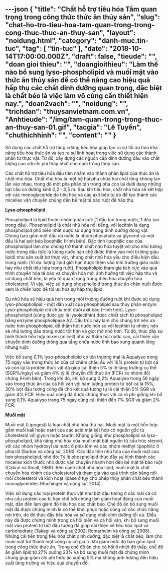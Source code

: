 ---json
{
    "title": "Chất hỗ trợ tiêu hóa Tầm quan trọng trong công thức thức ăn thủy sản",
    "slug": "chat-ho-tro-tieu-hoa-tam-quan-trong-trong-cong-thuc-thuc-an-thuy-san",
    "layout": "noidung.html",
    "category": "danh-muc.tin-tuc",
    "tag": [
        "tin-tuc"
    ],
    "date": "2018-10-14T17:00:00.000Z",
    "draft": false,
    "tieude": "",
    "doan gioi thieu": "",
    "doangioithieu": "Làm thế nào bổ sung lyso-phospholipid và muối mật vào thức ăn thủy sản để có thể nâng cao hiệu quả hấp thụ các chất dinh dưỡng quan trọng, đặc biệt là chất béo là việc làm vô cùng cần thiết hiện nay.",
    "doan2vach": "",
    "noidung": "",
    "trichdan": "thuysanvietnam.com.vn",
    "Anhtieude": "/img/tam-quan-trong-trong-thuc-an-thuy-san-01.gif",
    "tacgia": "Lê Tuyến",
    "chuthichhinh": "",
    "__content__": ""
}
---
<p>Sử dụng c&aacute;c chất hỗ trợ tăng cường ti&ecirc;u h&oacute;a gi&uacute;p tạo ra sự tối ưu h&oacute;a khả năng ti&ecirc;u h&oacute;a thức ăn v&agrave; tạo ra sự linh hoạt trong việc sử dụng c&aacute;c th&agrave;nh phần từ thực vật. Từ đ&oacute;, x&acirc;y dựng c&aacute;c nguồn cấp dinh dưỡng đầu v&agrave;o chất lượng cao với chi ph&iacute; thấp nhất cho nu&ocirc;i trồng thủy sản.</p>

<p>C&aacute;c chất hỗ trợ ti&ecirc;u h&oacute;a đầu ti&ecirc;n nhắm v&agrave;o th&agrave;nh phần lipid của thức ăn l&agrave; chất nhũ h&oacute;a. Chất nhũ h&oacute;a l&agrave; một hệ hai pha chứa hai chất lỏng kh&ocirc;ng tan lẫn v&agrave;o nhau, trong đ&oacute; một pha ph&acirc;n t&aacute;n trong pha c&ograve;n lại dưới dạng những hạt cầu c&oacute; đường k&iacute;nh 0,2 - 0,5 m. Sau khi ti&ecirc;u h&oacute;a, chất nhũ h&oacute;a sẽ kết hợp với c&aacute;c monoglyceride do ti&ecirc;u h&oacute;a v&agrave; c&aacute;c axit b&eacute;o tự do để tạo th&agrave;nh c&aacute;c micelles vận chuyển ch&uacute;ng đến bề mặt tế b&agrave;o ruột để hấp thụ.</p>

<p><strong>Lyso-phospholipid</strong></p>

<p>Phospholipid l&agrave; lipid thuộc nh&oacute;m ph&acirc;n cực (1 đầu tan trong nước, 1 đầu tan trong dầu). Phospholipid l&agrave; chất nhũ h&oacute;a nổi tiếng, với lecithin l&agrave; dạng phospholipid phổ biến nhất được sử dụng trong dinh dưỡng động vật. Ch&uacute;ng bao gồm một đầu ưa nước l&agrave; nh&oacute;m phosphate v&agrave; glycerol v&agrave; một đầu l&agrave; hai axit b&eacute;o lipophilic (H&igrave;nh b&ecirc;n). Đặc t&iacute;nh lipophilic cao của phospholipid l&agrave;m cho ch&uacute;ng trở th&agrave;nh chất nhũ h&oacute;a tuyệt vời cho nhũ tương nước trong dầu (tức l&agrave; lượng nước hạn chế được th&ecirc;m v&agrave;o m&ocirc;i trường gi&agrave;u lipid) như sản xuất bơ thực vật, nhưng chất nhũ h&oacute;a yếu cho điều kiện dầu trong nước (V&iacute; dụ: lượng lipid giới hạn được th&ecirc;m v&agrave;o m&ocirc;i trường gi&agrave;u nước hay như chất ti&ecirc;u h&oacute;a trong ruột). Phospholipid tham gia t&iacute;ch cực v&agrave;o qu&aacute; tr&igrave;nh chuyển h&oacute;a tế b&agrave;o v&agrave; chuyển h&oacute;a mỡ, ảnh hưởng tới việc hấp thu v&agrave; sử dụng chất b&eacute;o, l&agrave; yếu tố quan trọng trong điều h&ograve;a chuyển h&oacute;a cholesterol. V&igrave; vậy, việc sử dụng phospholipid trong thức ăn chăn nu&ocirc;i được xem l&agrave; chiến lược để tối ưu h&oacute;a sự hấp thụ lipid.</p>

<p>Sự nhũ h&oacute;a sẽ hiệu quả hơn trong m&ocirc;i trường đường ruột khi được sử dụng lyso-phospholipid - một dẫn xuất của phospholipid sau thủy ph&acirc;n enzym. Lyso-phospholipid chỉ chứa một đu&ocirc;i axit b&eacute;o (H&igrave;nh tr&ecirc;n). Lyso-phospholipid (cũng được gọi l&agrave; lysolecithin) được chiết t&aacute;ch từ phospholipid bằng enzyme phospholipase A2. Cấu tr&uacute;c n&agrave;y l&agrave;m cho ch&uacute;ng trở n&ecirc;n ưa nước hơn phospholipid, dễ thấm h&uacute;t nước hơn so với lecithin tự nhi&ecirc;n; n&ecirc;n sẽ nhũ tương dầu trong nước tốt hơn v&agrave; giọt mỡ nhỏ hơn. Từ đ&oacute;, th&uacute;c đẩy sự h&igrave;nh th&agrave;nh hỗn hợp mixen (micell) nhỏ v&agrave; thấm h&uacute;t nước cao, cải thiện vận chuyển dinh dưỡng th&ocirc;ng qua tầng chứa nước tĩnh bao xung quanh l&ocirc;ng nhung ruột.</p>

<p>Việc bổ sung 0,1% lyso-phospholipid c&oacute; t&ecirc;n thương mại l&agrave; Aqualyso trong 75 ng&agrave;y v&agrave;o trong thức ăn của c&aacute; chẽm ch&acirc;u &Acirc;u với 16% protein từ bột c&aacute; v&agrave; c&ograve;n lại l&agrave; protein thực vật đ&atilde; gi&uacute;p cải thiện 5% tỷ lệ tăng trưởng cụ thể (SGR%/ng&agrave;y) v&agrave; giảm 4% tỷ lệ chuyển đổi thức ăn (FCR) so nh&oacute;m đối chứng (H&igrave;nh b&ecirc;n). Trong khi đ&oacute;, khi bổ sung 0,2% Aqualyso trong 56 ng&agrave;y v&agrave;o trong thức ăn của c&aacute; hồi v&acirc;n với h&agrave;m lượng protein từ bột c&aacute; l&agrave; 15%, 30% bột đậu tương cũng đ&atilde; cho kết quả tương tự l&agrave; cải thiện 5% SGR v&agrave; giảm 4% FCR. Hiệu quả cũng đ&atilde; được chứng thực với c&aacute; r&ocirc; phi giống khi bổ sung 0,1% Aqualyso trong 75 ng&agrave;y cũng cải thiện đến 7% SGR v&agrave; giảm 2% FCR.</p>

<p><strong>Muối mật</strong></p>

<p>Muối mật (Lipogest) l&agrave; loại chất nhũ h&oacute;a thứ hai. Muối mật l&agrave; một hỗn hợp gồm muối kali hoặc natri của c&aacute;c acid mật kết hợp c&oacute; nguồn gốc từ cholesterol với glycin hoặc taurin. Kh&ocirc;ng giống như phospholipid v&agrave; lyso-phospholipid, khả năng nhũ h&oacute;a của muối mật bắt nguồn từ cấu tr&uacute;c steroid, với c&aacute;c nh&oacute;m hydroxyl ưa nước ở ph&iacute;a l&otilde;m v&agrave; c&aacute;c nh&oacute;m methyl lipophilic ở ph&iacute;a lồi (Sarkar v&agrave; cộng sự, 2016). C&aacute;c đặc t&iacute;nh nhũ h&oacute;a của muối mật cao hơn phospholipid, nhờ đ&oacute;: Tỷ lệ phospholipid th&uacute;c đẩy sự h&igrave;nh th&agrave;nh c&aacute;c micelles k&iacute;ch thước nhỏ được vận chuyển nhanh hơn đến bề mặt tế b&agrave;o ruột (Cabral v&agrave; Small, 1989). B&ecirc;n cạnh chất nhũ h&oacute;a lipid, muối mật l&agrave; chất chuyển h&oacute;a ch&iacute;nh của cholesterol v&agrave; tham gia v&agrave;o qu&aacute; tr&igrave;nh c&acirc;n bằng nội m&ocirc;i cholesterol v&agrave; k&iacute;ch hoạt lipase ở tụy cho ph&eacute;p thủy ph&acirc;n chất b&eacute;o th&agrave;nh monoglycerides (Buchinger v&agrave; cộng sự, 2014).</p>

<p>Việc sử dụng c&aacute;c loại protein thực vật như bột đậu tương ở c&aacute;c lo&agrave;i c&aacute; c&oacute; nhu cầu protein cao bị hạn chế bởi ch&uacute;ng l&agrave;m giảm hoạt động của muối mật, dẫn đến l&agrave;m giảm độ ti&ecirc;u h&oacute;a c&aacute;c chất b&eacute;o. Chế độ ăn bổ sung muối mật đ&atilde; được chứng minh l&agrave; c&oacute; thể kh&ocirc;i phục hoặc củng cố c&aacute;c chức năng n&oacute;i tr&ecirc;n, do đ&oacute; th&uacute;c đẩy ti&ecirc;u h&oacute;a v&agrave; sử dụng chất dinh dưỡng tối ưu. Điều n&agrave;y đ&atilde; được chứng minh trong c&aacute; hồi biển v&agrave; c&aacute; hồi v&acirc;n, khi bổ sung muối mật v&agrave;o protein từ bột đậu tương đ&atilde; gi&uacute;p cải thiện về ti&ecirc;u h&oacute;a lipid v&agrave; carbohydrate (Takagi v&agrave; cộng sự 2002; Romarheim v&agrave; cộng sự 2008). Những cải tiến trong ti&ecirc;u h&oacute;a chất dinh dưỡng, đặc biệt l&agrave; chất b&eacute;o, l&agrave;m cho muối mật trở th&agrave;nh một c&ocirc;ng cụ c&oacute; gi&aacute; trị khi giảm mức độ bao gồm lipid trong c&ocirc;ng thức thức ăn. Trong chế độ ăn cho c&aacute; hồi ở nhiệt độ thấp, chế độ ăn giảm lipid từ 27% xuống 23% v&agrave; bổ sung muối mật đ&atilde; chứng minh ch&uacute;ng gi&uacute;p giảm chi ph&iacute; thức ăn xuống 5% m&agrave; kh&ocirc;ng ảnh hưởng đến hiệu suất tăng trưởng v&agrave; hiệu quả chuyển đổi.</p>
